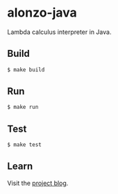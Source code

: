 # alonzo-java
Lambda calculus interpreter in Java.

## Build

```bash
$ make build
```

## Run

```bash
$ make run
```

## Test

```bash
$ make test
```

## Learn
Visit the [project blog](http://alexleighton.github.io/alonzo-java/).
